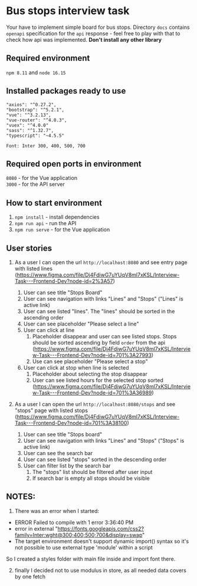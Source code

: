 # Bus stops interview task
Your have to implement simple board for bus stops. Directory `docs` contains `openapi` specification for the `api` response - feel free to play with that to check how api was implemented. <strong>Don't install any other library</strong>

## Required environment
`npm 8.11` and `node 16.15`

## Installed packages ready to use
    "axios": "^0.27.2",
    "bootstrap": "^5.2.1",
    "vue": "^3.2.13",
    "vue-router": "^4.0.3",
    "vuex": "^4.0.0"
    "sass": "^1.32.7",
    "typescript": "~4.5.5"

`Font: Inter 300, 400, 500, 700`

## Required open ports in environment
`8080` - for the Vue application <br/>
`3000` - for the API server

## How to start environment
1. `npm install` - install dependencies
2. `npm run api` - run the API
3. `npm run serve` - for the Vue application

## User stories
1. As a user I can open the url `http://localhost:8080` and see entry page with listed lines (https://www.figma.com/file/Dj4FdiwG7uYUqV8ml7xKSL/Interview-Task---Frontend-Dev?node-id=2%3A57)
   1. User can see title "Stops Board"
   2. User can see navigation with links "Lines" and "Stops" ("Lines" is active link)
   3. User can see listed "lines". The "lines" should be sorted in the ascending order
   4. User can see placeholder "Please select a line"
   5. User can click at line
      1. Placeholder disappear and user can see listed stops. Stops should be sorted ascending by field `order` from the api (https://www.figma.com/file/Dj4FdiwG7uYUqV8ml7xKSL/Interview-Task---Frontend-Dev?node-id=701%3A27993)
      2. Use can see placeholder "Please select a stop"
   6. User can click at stop when line is selected
      1. Placeholder about selecting the stop disappear
      2. User can see listed hours for the selected stop sorted (https://www.figma.com/file/Dj4FdiwG7uYUqV8ml7xKSL/Interview-Task---Frontend-Dev?node-id=701%3A36989) 

2. As a user I can open the url `http://localhost:8080/stops` and see "stops" page with listed stops (https://www.figma.com/file/Dj4FdiwG7uYUqV8ml7xKSL/Interview-Task---Frontend-Dev?node-id=701%3A38100)
   1. User can see title "Stops board"
   2. User can see navigation with links "Lines" and "Stops" ("Stops" is active link)
   3. User can see the search bar
   4. User can see listed "stops" sorted in the descending order
   5. User can filter list by the search bar
      1. The "stops" list should be filtered after user input
      2. If search bar is empty all stops should be visible

## NOTES: 
1. There was an error when I started: 

*  ERROR  Failed to compile with 1 error                                                                                                                                            3:36:40 PM
*  error  in external "https://fonts.googleapis.com/css2?family=Inter:wght@300;400;500;700&display=swap"
* The target environment doesn't support dynamic import() syntax so it's not possible to use external type 'module' within a script

So I created a styles folder with main file inside and import font there. 

2. finally I decided not to use modulus in store, as all needed data covers by one fetch


